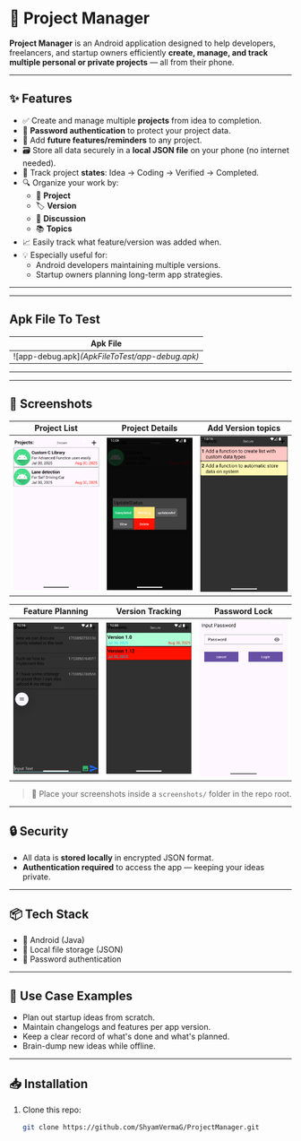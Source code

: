 # 📁 Project Manager

**Project Manager** is an Android application designed to help developers, freelancers, and startup owners efficiently **create, manage, and track multiple personal or private projects** — all from their phone.

---

## ✨ Features

- ✅ Create and manage multiple **projects** from idea to completion.
- 🔐 **Password authentication** to protect your project data.
- 🧠 Add **future features/reminders** to any project.
- 🗃️ Store all data securely in a **local JSON file** on your phone (no internet needed).
- 📌 Track project **states**: Idea → Coding → Verified → Completed.
- 🔍 Organize your work by:
  - 📌 **Project**
  - 🏷️ **Version**
  - 💬 **Discussion**
  - 📚 **Topics**
- 📈 Easily track what feature/version was added when.
- 💡 Especially useful for:
  - Android developers maintaining multiple versions.
  - Startup owners planning long-term app strategies.

---

---
## Apk File To Test

| Apk File |
|----------------|
| ![app-debug.apk]_(ApkFileToTest/app-debug.apk)_ |

---
---

## 📸 Screenshots

| Project List | Project Details | Add Version topics |
|--------------|------------------|------------------|
| ![screenshot4](screenshots/screenshot4.png) | ![screenshot2](screenshots/screenshot2.png) | ![screenshot3](screenshots/screenshot3.png) |

| Feature Planning | Version Tracking | Password Lock |
|------------------|------------------|----------------|
| ![screenshot6](screenshots/screenshot6.png) | ![screenshot5](screenshots/screenshot5.png) | ![screenshot1](screenshots/screenshot1.png) |

> 📁 Place your screenshots inside a `screenshots/` folder in the repo root.

---

## 🔒 Security

- All data is **stored locally** in encrypted JSON format.
- **Authentication required** to access the app — keeping your ideas private.

---

## 📦 Tech Stack

- 📱 Android (Java)
- 📁 Local file storage (JSON)
- 🔐 Password authentication

---

## 🚀 Use Case Examples

- Plan out startup ideas from scratch.
- Maintain changelogs and features per app version.
- Keep a clear record of what's done and what's planned.
- Brain-dump new ideas while offline.

---

## 📥 Installation

1. Clone this repo:
   ```bash
   git clone https://github.com/ShyamVermaG/ProjectManager.git
